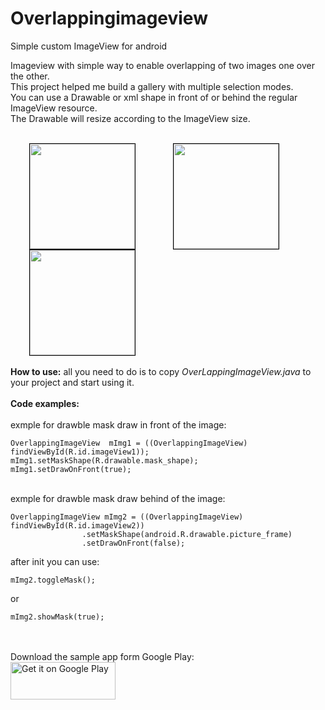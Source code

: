 # Overlappingimageview
Simple custom ImageView for android

Imageview with simple way to enable overlapping of two images one over the other.<br/>
This project helped me build a gallery with multiple selection modes.<br/>
You can use a Drawable or xml shape in front of or behind the regular ImageView resource.<br/>
The Drawable will resize according to the ImageView size.<br/><br/>

<img style="border: 1px solid black;float:left;" src="https://github.com/davidHarush/Overlappingimageview/blob/master/Screenshot.png" width="168" height="auto" hspace="30" />
<img style="border: 1px solid black;float:left;" src="https://github.com/davidHarush/Overlappingimageview/blob/master/Screenshot_1.png" width="168" height="auto"  hspace="30" />
<img style="border: 1px solid black;float:left;" src="https://github.com/davidHarush/Overlappingimageview/blob/master/Screenshot_2.png" width="168" height="auto"  hspace="30" />

<br style="clear: both;" />
<br/>
<b>How to use:</b> all you need to do is to copy <i>OverLappingImageView.java</i> to your project and start using it.
<br/>
<br/>
<b>Code examples:</b>
<br/>
<br/>
exmple for drawble mask draw in front of the image:

```
OverlappingImageView  mImg1 = ((OverlappingImageView) findViewById(R.id.imageView1));
mImg1.setMaskShape(R.drawable.mask_shape);
mImg1.setDrawOnFront(true);
```

<br/>
exmple for drawble mask draw behind of the image:

```
OverlappingImageView mImg2 = ((OverlappingImageView) findViewById(R.id.imageView2))
                .setMaskShape(android.R.drawable.picture_frame)
                .setDrawOnFront(false);
```

after init you can use:

```
mImg2.toggleMask();
```

or 

```
mImg2.showMask(true);
```

<br/><br/>
Download the sample app form Google Play:
<br/>
<a href='https://play.google.com/store/apps/details?id=com.david.Overlappingimageview&utm_source=global_co&utm_medium=prtnr&utm_content=Mar2515&utm_campaign=PartBadge&pcampaignid=MKT-Other-global-all-co-prtnr-py-PartBadge-Mar2515-1'><img alt='Get it on Google Play' src='https://play.google.com/intl/en_us/badges/images/generic/en_badge_web_generic.png'  width="168" height="60" /></a>

